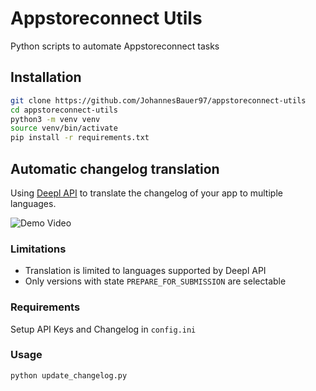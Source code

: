 # Appstoreconnect Utils

Python scripts to automate Appstoreconnect tasks

## Installation

```bash
git clone https://github.com/JohannesBauer97/appstoreconnect-utils
cd appstoreconnect-utils
python3 -m venv venv
source venv/bin/activate
pip install -r requirements.txt
```

## Automatic changelog translation

Using [Deepl API](https://www.deepl.com/docs-api) to translate the changelog of your app to multiple languages.

![Demo Video](https://user-images.githubusercontent.com/15695124/236224757-e8ad5934-cf02-4908-a8e0-1541621a6201.gif)

### Limitations

* Translation is limited to languages supported by Deepl API
* Only versions with state `PREPARE_FOR_SUBMISSION` are selectable

### Requirements

Setup API Keys and Changelog in `config.ini`

### Usage

```bash
python update_changelog.py
```
